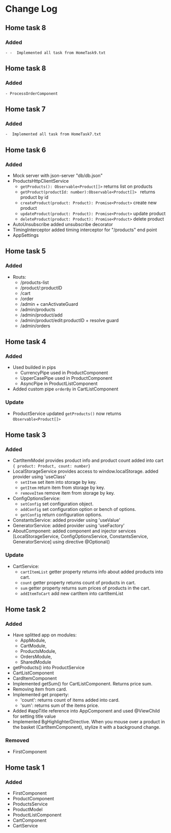 # Change Log

## Home task 8
### Added
    - -  Implemented all task from HomeTask9.txt

## Home task 8
### Added
    - ProcessOrderComponent

## Home task 7
### Added
    -  Implemented all task from HomeTask7.txt

## Home task 6
### Added
- Mock server with json-server "db/db.json"
- ProductsHttpClientService
    - ```getProducts(): Observable<Product[]>``` returns list on products
    - ```getProduct(productId: number):Observable<Product[]> ``` returns product by id
    - ```createProduct(product: Product): Promise<Product>``` create new product
    - ```updateProduct(product: Product): Promise<Product>``` update product
    - ```deleteProduct(product: Product): Promise<Product>``` delete product
- AutoUnsubscribe added unsubscribe decorator 
- TimingInterceptor added timing interceptor for "/products" end point
- AppSettings

## Home task 5
### Added
-  Routs: 
    - /products-list
    - /product/:productID
    - /cart
    - /order
    - /admin + canActivateGuard
    - /admin/products
    - /admin/product/add
    - /admin/product/edit:productID + resolve guard
    - /admin/orders

## Home task 4
### Added
- Used builded in pips
    - CurrencyPipe used in ProductComponent
    - UpperCasePipe used in ProductComponent
    - AsyncPipe in ProductListComponent
- Added custom pipe ```orderBy``` in CartListComponent
### Update
-  ProductService updated ```getProducts()``` now returns ```Observable<Product[]>```

## Home task 3
### Added
- CartItemModel provides product info and product count added into cart 
    <br>``{ product: Product, count: number}``
- LocalStorageService provides access to window.localStorage. added provider using 'useClass'
    - ```setItem``` set item into storage by key.
    - ```getItem``` return item from storage by key.
    - ```removeItem``` remove item from storage by key.
- ConfigOptionsService: 
    - ```setConfig``` set configuration object.
    - ```addConfig``` set configuration option or bench of options.
    - ```getConfig``` return configuration options.
- ConstantsService: added provider using 'useValue'
- GeneratorService: added provider using 'useFactory'
- AboutComponent: added component and injector services [LocalStorageService, ConfigOptionsService, ConstantsService, GeneratorService] using directive @Optional()
### Update
- CartService:
    - ```cartItemList``` getter property returns info about added products into cart.
    - ```count``` getter property returns count of products in cart.
    - ```sum``` getter property returns sum prices of products in the cart.
    - ```addItemToCart``` add new cartItem into cartItemList


## Home task 2
### Added
- Have splitted app on modules:
    - AppModule, 
    - CartModule, 
    - ProductsModule, 
    - OrdersModule, 
    - SharedModule
- getProducts() into ProductService
- CartListComponent
- CardItemComponent
- Implemented getSum() for CartListComponent. Returns price sum.
- Removing item from card.
- Implemented get property:
    - 'count': returns count of items added into card.
    - 'sum': returns  sum of the items price.
- Added #appTitle reference into AppComponent and used @ViewChild for setting title value
- Implemented BgHighlighterDirective. When you mouse over a product in the basket (CartItemComponent), stylize it with a background change.
### Removed
- FirstComponent

## Home task 1
### Added
- FirstComponent
- ProductComponent
- ProductsService
- ProductModel
- ProductListComponent
- CartComponent
- CartService
